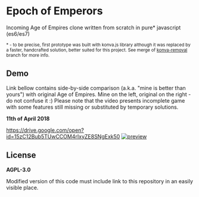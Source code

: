 # Epoch of Emperors
Incoming Age of Empires clone written from scratch in pure* javascript (es6/es7)

<sub>\* - to be precise, first prototype was built with konva.js library although it was replaced by a faster, handcrafted solution, better suited for this project. See merge of [konva-removal](https://github.com/andrzejkrecicki/epoch-of-emperors/commit/050f47664fb566fc560c24deca03a7c37f63d434) branch for more info.</sub>


## Demo
Link bellow contains side-by-side comparison (a.k.a. "mine is better than yours") with original Age of Empires. Mine on the left, original on the right - do not confuse it :) Please note that the video presents incomplete game with some features still missing or substituted by temporary solutions.

**11th of April 2018**

https://drive.google.com/open?id=15zC12Bub5TUwCCOM4rIxyZE8SNgExk50
[![preview](https://lh4.googleusercontent.com/aWoVi0cDzNikwP2FG95cEUx4r81uh6lhGwn_M7VsNjT8rOz6dr7wBMruHCL2Xm28aVW3nacNvIZ2tg=w1922-h968-rw)](https://drive.google.com/open?id=15zC12Bub5TUwCCOM4rIxyZE8SNgExk50)


## License
**AGPL-3.0**

Modified version of this code must include link to this repository in an easily visible place.
